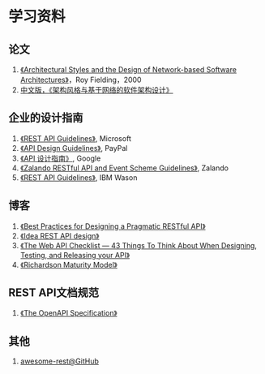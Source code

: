 # 学习资料

## 论文

1. [《Architectural Styles and the Design of Network-based Software Architectures》](https://www.ics.uci.edu/~fielding/pubs/dissertation/top.htm)，Roy Fielding，2000
2. [中文版，《架构风格与基于网络的软件架构设计》](https://www.infoq.cn/article/dissertation-rest-cn)

## 企业的设计指南

1. [《REST API Guidelines》](https://github.com/microsoft/api-guidelines/blob/vNext/Guidelines.md), Microsoft
2. [《API Design Guidelines》](https://github.com/paypal/api-standards/blob/master/api-style-guide.md), PayPal
3. [《API 设计指南》](https://cloud.google.com/apis/design/), Google
4. [《Zalando RESTful API and Event Scheme Guidelines》](https://opensource.zalando.com/restful-api-guidelines/#), Zalando
5. [《REST API Guidelines》](https://github.com/watson-developer-cloud/api-guidelines), IBM Wason

## 博客

1. [《Best Practices for Designing a Pragmatic RESTful API》](https://www.vinaysahni.com/best-practices-for-a-pragmatic-restful-api)
2. [《Idea REST API design》](https://betimdrenica.wordpress.com/2015/03/09/ideal-rest-api-design/)
3. [《The Web API Checklist — 43 Things To Think About When Designing, Testing, and Releasing your API》](https://mathieu.fenniak.net/the-api-checklist/)
4. [《Richardson Maturity Model》](https://martinfowler.com/articles/richardsonMaturityModel.html)

## REST API文档规范

1. [《The OpenAPI Specification》 ](https://github.com/OAI/OpenAPI-Specification)

## 其他

1. [awesome-rest@GitHub](https://github.com/marmelab/awesome-rest)



